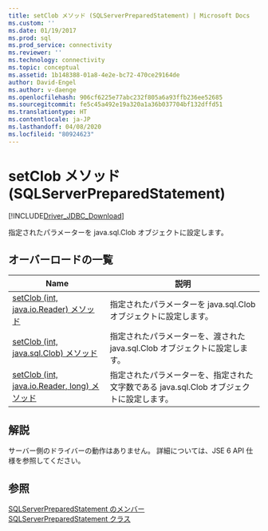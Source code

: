 ```yaml
---
title: setClob メソッド (SQLServerPreparedStatement) | Microsoft Docs
ms.custom: ''
ms.date: 01/19/2017
ms.prod: sql
ms.prod_service: connectivity
ms.reviewer: ''
ms.technology: connectivity
ms.topic: conceptual
ms.assetid: 1b148388-01a8-4e2e-bc72-470ce29164de
author: David-Engel
ms.author: v-daenge
ms.openlocfilehash: 906cf6225e77abc232f805a6a93ffb236ee52685
ms.sourcegitcommit: fe5c45a492e19a320a1a36b037704bf132dffd51
ms.translationtype: HT
ms.contentlocale: ja-JP
ms.lasthandoff: 04/08/2020
ms.locfileid: "80924623"
---
```

# <a name="setclob-method-sqlserverpreparedstatement"></a>setClob メソッド (SQLServerPreparedStatement)
[!INCLUDE[Driver_JDBC_Download](../../../includes/driver_jdbc_download.md)]

  指定されたパラメーターを java.sql.Clob オブジェクトに設定します。  
  
## <a name="overload-list"></a>オーバーロードの一覧  
  
|Name|説明|  
|----------|-----------------|  
|[setClob &#40;int, java.io.Reader&#41; メソッド](../../../connect/jdbc/reference/setclob-method-int-java-io-reader.md)|指定されたパラメーターを java.sql.Clob オブジェクトに設定します。|  
|[setClob &#40;int, java.sql.Clob&#41; メソッド](../../../connect/jdbc/reference/setclob-method-int-java-sql-clob.md)|指定されたパラメーターを、渡された java.sql.Clob オブジェクトに設定します。|  
|[setClob &#40;int, java.io.Reader, long&#41; メソッド](../../../connect/jdbc/reference/setclob-method-int-java-io-reader-long.md)|指定されたパラメーターを、指定された文字数である java.sql.Clob オブジェクトに設定します。|  
  
## <a name="remarks"></a>解説  
 サーバー側のドライバーの動作はありません。 詳細については、JSE 6 API 仕様を参照してください。  
  
## <a name="see-also"></a>参照  
 [SQLServerPreparedStatement のメンバー](../../../connect/jdbc/reference/sqlserverpreparedstatement-members.md)   
 [SQLServerPreparedStatement クラス](../../../connect/jdbc/reference/sqlserverpreparedstatement-class.md)  
  
  
